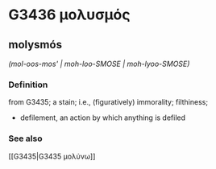 # G3436 μολυσμός

## molysmós

_(mol-oos-mos' | moh-loo-SMOSE | moh-lyoo-SMOSE)_

### Definition

from G3435; a stain; i.e., (figuratively) immorality; filthiness; 

- defilement, an action by which anything is defiled

### See also

[[G3435|G3435 μολύνω]]

